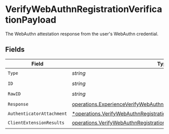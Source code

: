 # VerifyWebAuthnRegistrationVerificationPayload

The WebAuthn attestation response from the user's WebAuthn credential.


## Fields

| Field                                                                                                                                                                 | Type                                                                                                                                                                  | Required                                                                                                                                                              | Description                                                                                                                                                           |
| --------------------------------------------------------------------------------------------------------------------------------------------------------------------- | --------------------------------------------------------------------------------------------------------------------------------------------------------------------- | --------------------------------------------------------------------------------------------------------------------------------------------------------------------- | --------------------------------------------------------------------------------------------------------------------------------------------------------------------- |
| `Type`                                                                                                                                                                | *string*                                                                                                                                                              | :heavy_check_mark:                                                                                                                                                    | N/A                                                                                                                                                                   |
| `ID`                                                                                                                                                                  | *string*                                                                                                                                                              | :heavy_check_mark:                                                                                                                                                    | N/A                                                                                                                                                                   |
| `RawID`                                                                                                                                                               | *string*                                                                                                                                                              | :heavy_check_mark:                                                                                                                                                    | N/A                                                                                                                                                                   |
| `Response`                                                                                                                                                            | [operations.ExperienceVerifyWebAuthnRegistrationVerificationResponse](../../models/operations/experienceverifywebauthnregistrationverificationresponse.md)            | :heavy_check_mark:                                                                                                                                                    | N/A                                                                                                                                                                   |
| `AuthenticatorAttachment`                                                                                                                                             | [*operations.VerifyWebAuthnRegistrationVerificationAuthenticatorAttachment](../../models/operations/verifywebauthnregistrationverificationauthenticatorattachment.md) | :heavy_minus_sign:                                                                                                                                                    | N/A                                                                                                                                                                   |
| `ClientExtensionResults`                                                                                                                                              | [operations.VerifyWebAuthnRegistrationVerificationClientExtensionResults](../../models/operations/verifywebauthnregistrationverificationclientextensionresults.md)    | :heavy_check_mark:                                                                                                                                                    | N/A                                                                                                                                                                   |